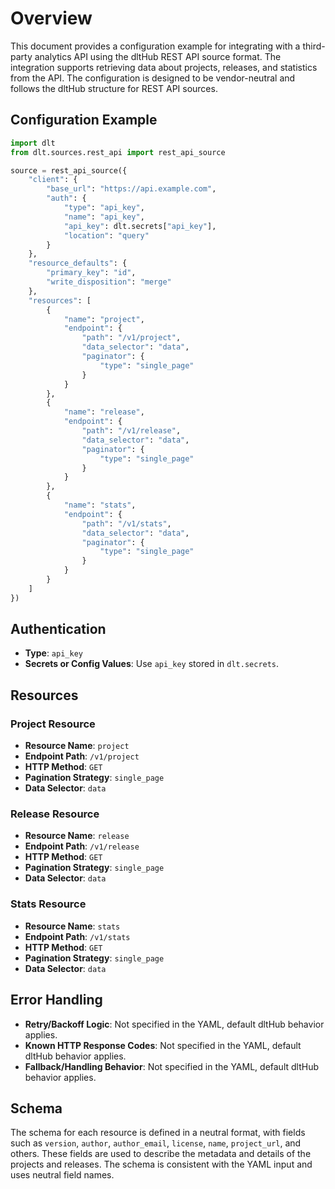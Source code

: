 # Overview

This document provides a configuration example for integrating with a third-party analytics API using the dltHub REST API source format. The integration supports retrieving data about projects, releases, and statistics from the API. The configuration is designed to be vendor-neutral and follows the dltHub structure for REST API sources.

## Configuration Example

```python
import dlt
from dlt.sources.rest_api import rest_api_source

source = rest_api_source({
    "client": {
        "base_url": "https://api.example.com",
        "auth": {
            "type": "api_key",
            "name": "api_key",
            "api_key": dlt.secrets["api_key"],
            "location": "query"
        }
    },
    "resource_defaults": {
        "primary_key": "id",
        "write_disposition": "merge"
    },
    "resources": [
        {
            "name": "project",
            "endpoint": {
                "path": "/v1/project",
                "data_selector": "data",
                "paginator": {
                    "type": "single_page"
                }
            }
        },
        {
            "name": "release",
            "endpoint": {
                "path": "/v1/release",
                "data_selector": "data",
                "paginator": {
                    "type": "single_page"
                }
            }
        },
        {
            "name": "stats",
            "endpoint": {
                "path": "/v1/stats",
                "data_selector": "data",
                "paginator": {
                    "type": "single_page"
                }
            }
        }
    ]
})
```

## Authentication

- **Type**: `api_key`
- **Secrets or Config Values**: Use `api_key` stored in `dlt.secrets`.

## Resources

### Project Resource

- **Resource Name**: `project`
- **Endpoint Path**: `/v1/project`
- **HTTP Method**: `GET`
- **Pagination Strategy**: `single_page`
- **Data Selector**: `data`

### Release Resource

- **Resource Name**: `release`
- **Endpoint Path**: `/v1/release`
- **HTTP Method**: `GET`
- **Pagination Strategy**: `single_page`
- **Data Selector**: `data`

### Stats Resource

- **Resource Name**: `stats`
- **Endpoint Path**: `/v1/stats`
- **HTTP Method**: `GET`
- **Pagination Strategy**: `single_page`
- **Data Selector**: `data`

## Error Handling

- **Retry/Backoff Logic**: Not specified in the YAML, default dltHub behavior applies.
- **Known HTTP Response Codes**: Not specified in the YAML, default dltHub behavior applies.
- **Fallback/Handling Behavior**: Not specified in the YAML, default dltHub behavior applies.

## Schema

The schema for each resource is defined in a neutral format, with fields such as `version`, `author`, `author_email`, `license`, `name`, `project_url`, and others. These fields are used to describe the metadata and details of the projects and releases. The schema is consistent with the YAML input and uses neutral field names.